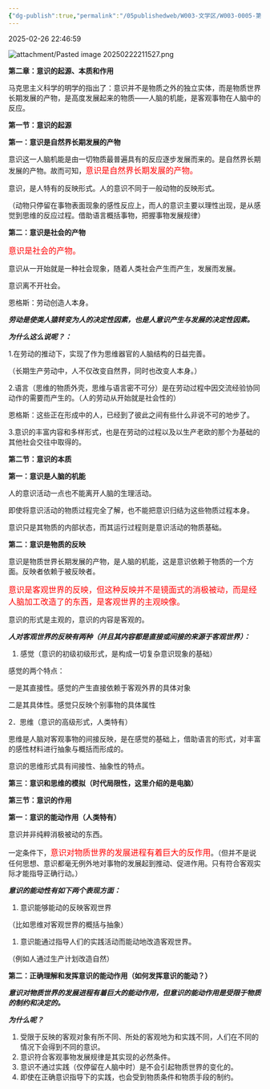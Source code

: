 ```yaml
---
{"dg-publish":true,"permalink":"/05publishedweb/W003-文学区/W003-0005-第二章：意识的起源，本质和作用-250226-鳳太皇/","noteIcon":"","created":"2025-02-26T22:39:29.170+08:00","updated":"2025-02-26T22:46:59.773+08:00"}
---
```



2025-02-26 22:46:59


![attachment/Pasted image 20250222211527.png](/img/user/05publishedweb/W003-%E6%96%87%E5%AD%A6%E5%8C%BA/attachment/Pasted%20image%2020250222211527.png)

**第二章：意识的起源、本质和作用**

马克思主义科学的明学的指出了：意识并不是物质之外的独立实体，而是物质世界长期发展的产物，是高度发展起来的物质——人脑的机能，是客观事物在人脑中的反应。

**第一节：意识的起源**

**第一：意识是自然界长期发展的产物**

意识这一人脑机能是由一切物质最普遍具有的反应逐步发展而来的。是自然界长期发展的产物。故而可知，<font color="red" size="3">意识是自然界长期发展的产物。</font>

意识，是人特有的反映形式。人的意识不同于一般动物的反映形式。

（动物只停留在事物表面现象的感性反应上，而人的意识主要以理性出现，是从感觉到思维的反应过程。借助语言概括事物，把握事物发展规律）

**第二：意识是社会的产物**

<font color="red" size="3">意识是社会的产物。</font>

意识从一开始就是一种社会现象，随着人类社会产生而产生，发展而发展。

意识离不开社会。

恩格斯：劳动创造人本身。

**_劳动是使类人猿转变为人的决定性因素，也是人意识产生与发展的决定性因素。_**

**_为什么这么说呢？：_**

1.在劳动的推动下，实现了作为思维器官的人脑结构的日益完善。

（长期生产劳动中，人不仅改变自然界，同时也改变人本身。）

2.语言（思维的物质外壳，思维与语言密不可分）是在劳动过程中因交流经验协同动作的需要而产生的。（人的劳动从开始就是社会性的）

恩格斯：这些正在形成中的人，已经到了彼此之间有些什么非说不可的地步了。

3.意识的丰富内容和多样形式，也是在劳动的过程以及以生产老欧的那个为基础的其他社会交往中取得的。

**第二节：意识的本质**

**第一：意识是人脑的机能**

人的意识活动一点也不能离开人脑的生理活动。

即使将意识活动的物质过程完全了解，也不能把意识归结为这些物质过程本身。

意识只是其物质的内部状态，而其运行过程则是意识活动的物质基础。

**第二：意识是物质的反映**

意识是物质世界长期发展的产物，是人脑的机能，这是意识依赖于物质的一个方面。反映者依赖于被反映者。

<font color="red" size="3">意识是客观世界的反映，但这种反映并不是镜面式的消极被动，而是经人脑加工改造了的东西，是客观世界的主观映像。</font>

意识的形式是主观的，意识的内容是客观的。

**_人对客观世界的反映有两种（并且其内容都是直接或间接的来源于客观世界）：_**

1. 感觉（意识的初级初级形式，是构成一切复杂意识现象的基础）

感觉的两个特点：

一是其直接性。感觉的产生直接依赖于客观外界的具体对象

二是其具体性。感觉只反映个别事物的具体属性

2．思维（意识的高级形式，人类特有）

思维是人脑对客观事物的间接反映，是在感觉的基础上，借助语言的形式，对丰富的感性材料进行抽象与概括而形成的。

意识的思维形式具有间接性、抽象性的特点。

**第三：意识和思维的模拟（时代局限性，这里介绍的是电脑）**

**第三节：意识的作用**

**第一：意识的能动作用（人类特有）**

意识并非纯粹消极被动的东西。

一定条件下，<font color="red" size="3">意识对物质世界的发展进程有着巨大的反作用</font>。（但并不是说任何思想、意识都毫无例外地对事物的发展起到推动、促进作用。只有符合客观实际才能指导正确行动。）

**_意识的能动性有如下两个表现方面：_**

1. 意识能够能动的反映客观世界

（比如思维对客观世界的概括与抽象）

1. 意识能通过指导人们的实践活动而能动地改造客观世界。

（例如人通过生产计划改造自然）

**第二：正确理解和发挥意识的能动作用（如何发挥意识的能动？）**

**_意识对物质世界的发展进程有着巨大的能动作用，但意识的能动作用是受限于物质的制约和决定的。_**

**_为什么呢？_**

1. 受限于反映的客观对象有所不同、所处的客观地为和实践不同，人们在不同的情况下会得到不同的意识。
2. 意识符合客观事物发展规律是其实现的必然条件。
3. 意识不通过实践（仅停留在人脑中时）是不会引起物质世界的变化的。
4. 即使在正确意识指导下的实践，也会受到物质条件和物质手段的制约。